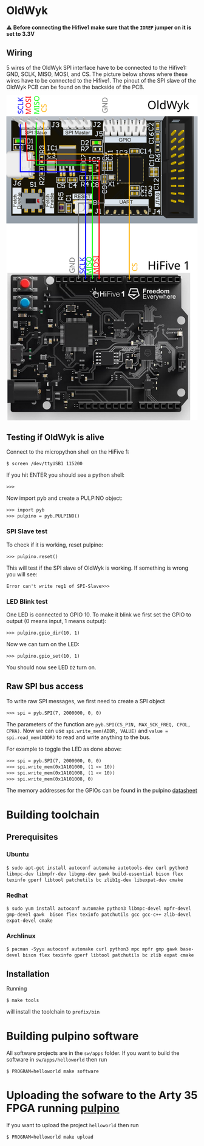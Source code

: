 # OldWyk
:warning: **Before connecting the Hifive1 make sure that the `IOREF` jumper on it is set to
3.3V**
## Wiring
5 wires of the OldWyk SPI interface have to be connected to the Hifive1: GND, SCLK, MISO,
MOSI, and CS. The picture below shows where these wires have to be connected to
the Hifive1. The pinout of the SPI slave of the OldWyk PCB can be found on the
backside of the PCB.
<p align="center">
<img src="https://raw.githubusercontent.com/hni-sct/pulpino-sdk/master/doc/wiring.svg">
</p>

## Testing if OldWyk is alive
Connect to the micropython shell on the HiFive 1:
```
$ screen /dev/ttyUSB1 115200
```

If you hit ENTER you should see a python shell:
```
>>>
```

Now import pyb and create a PULPINO object:
```
>>> import pyb
>>> pulpino = pyb.PULPINO()
```

### SPI Slave test
To check if it is working, reset pulpino:
```
>>> pulpino.reset()
```
This will test if the SPI slave of OldWyk is working. If something is wrong you
will see:
```
Error can't write reg1 of SPI-Slave>>>
```

### LED Blink test
One LED is connected to GPIO 10. To make it blink we first set the GPIO to
output (0 means input, 1 means output):
```
>>> pulpino.gpio_dir(10, 1)
```
Now we can turn on the LED:
```
>>> pulpino.gpio_set(10, 1)
```
You should now see LED `D2` turn on.

## Raw SPI bus access
To write raw SPI messages, we first need to create a SPI object
```
>>> spi = pyb.SPI(7, 2000000, 0, 0)
```
The parameters of the function are `pyb.SPI(CS_PIN, MAX_SCK_FREQ, CPOL, CPHA)`.
Now we can use `spi.write_mem(ADDR, VALUE)` and `value = spi.read_mem(ADDR)` to
read and write anything to the bus.

For example to toggle the LED as done above:
```
>>> spi = pyb.SPI(7, 2000000, 0, 0)
>>> spi.write_mem(0x1A101000, (1 << 10))
>>> spi.write_mem(0x1A101008, (1 << 10))
>>> spi.write_mem(0x1A101008, 0)
```
The memory addresses for the GPIOs can be found in the pulpino
[datasheet](https://pulp-platform.org/docs/pulpino_datasheet.pdf)

# Building toolchain
## Prerequisites

### Ubuntu
```
$ sudo apt-get install autoconf automake autotools-dev curl python3 libmpc-dev libmpfr-dev libgmp-dev gawk build-essential bison flex texinfo gperf libtool patchutils bc zlib1g-dev libexpat-dev cmake
```

### Redhat
```
$ sudo yum install autoconf automake python3 libmpc-devel mpfr-devel gmp-devel gawk  bison flex texinfo patchutils gcc gcc-c++ zlib-devel expat-devel cmake
```

### Archlinux
```
$ pacman -Syyu autoconf automake curl python3 mpc mpfr gmp gawk base-devel bison flex texinfo gperf libtool patchutils bc zlib expat cmake
```

## Installation
Running
```
$ make tools
```
will install the toolchain to `prefix/bin`

# Building pulpino software
All software projects are in the `sw/apps` folder. If you want to build the software in `sw/apps/helloworld` then run 
```
$ PROGRAM=helloworld make software
```

# Uploading the sofware to the Arty 35 FPGA running [pulpino](https://github.com/hni-sct/arty_pulpino)

If you want to upload the project `helloworld` then run
```
$ PROGRAM=helloworld make upload
```
